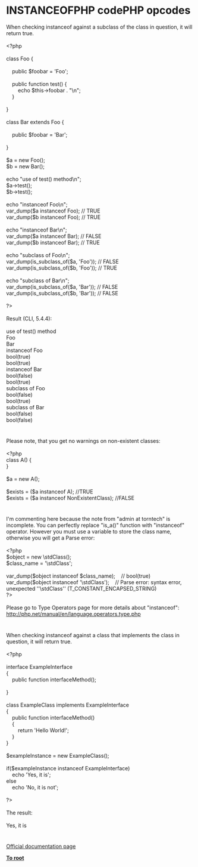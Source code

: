 # INSTANCEOFPHP codePHP opcodes




<div class="phpcode"><span class="html">
When checking instanceof against a subclass of the class in question, it will return true.<br><br><span class="default">&lt;?php<br><br></span><span class="keyword">class </span><span class="default">Foo </span><span class="keyword">{<br><br>&#xA0; &#xA0; public </span><span class="default">$foobar </span><span class="keyword">= </span><span class="string">&apos;Foo&apos;</span><span class="keyword">;<br>&#xA0; &#xA0; <br>&#xA0; &#xA0; public function </span><span class="default">test</span><span class="keyword">() {<br>&#xA0; &#xA0; &#xA0; &#xA0; echo </span><span class="default">$this</span><span class="keyword">-&gt;</span><span class="default">foobar </span><span class="keyword">. </span><span class="string">&quot;\n&quot;</span><span class="keyword">;<br>&#xA0; &#xA0; }<br><br>}<br><br>class </span><span class="default">Bar </span><span class="keyword">extends </span><span class="default">Foo </span><span class="keyword">{<br><br>&#xA0; &#xA0; public </span><span class="default">$foobar </span><span class="keyword">= </span><span class="string">&apos;Bar&apos;</span><span class="keyword">;<br><br>}<br><br></span><span class="default">$a </span><span class="keyword">= new </span><span class="default">Foo</span><span class="keyword">();<br></span><span class="default">$b </span><span class="keyword">= new </span><span class="default">Bar</span><span class="keyword">();<br><br>echo </span><span class="string">&quot;use of test() method\n&quot;</span><span class="keyword">;<br></span><span class="default">$a</span><span class="keyword">-&gt;</span><span class="default">test</span><span class="keyword">();<br></span><span class="default">$b</span><span class="keyword">-&gt;</span><span class="default">test</span><span class="keyword">();<br><br>echo </span><span class="string">&quot;instanceof Foo\n&quot;</span><span class="keyword">;<br></span><span class="default">var_dump</span><span class="keyword">(</span><span class="default">$a </span><span class="keyword">instanceof </span><span class="default">Foo</span><span class="keyword">); </span><span class="comment">// TRUE<br></span><span class="default">var_dump</span><span class="keyword">(</span><span class="default">$b </span><span class="keyword">instanceof </span><span class="default">Foo</span><span class="keyword">); </span><span class="comment">// TRUE<br><br></span><span class="keyword">echo </span><span class="string">&quot;instanceof Bar\n&quot;</span><span class="keyword">;<br></span><span class="default">var_dump</span><span class="keyword">(</span><span class="default">$a </span><span class="keyword">instanceof </span><span class="default">Bar</span><span class="keyword">); </span><span class="comment">// FALSE<br></span><span class="default">var_dump</span><span class="keyword">(</span><span class="default">$b </span><span class="keyword">instanceof </span><span class="default">Bar</span><span class="keyword">); </span><span class="comment">// TRUE<br><br></span><span class="keyword">echo </span><span class="string">&quot;subclass of Foo\n&quot;</span><span class="keyword">;<br></span><span class="default">var_dump</span><span class="keyword">(</span><span class="default">is_subclass_of</span><span class="keyword">(</span><span class="default">$a</span><span class="keyword">, </span><span class="string">&apos;Foo&apos;</span><span class="keyword">)); </span><span class="comment">// FALSE<br></span><span class="default">var_dump</span><span class="keyword">(</span><span class="default">is_subclass_of</span><span class="keyword">(</span><span class="default">$b</span><span class="keyword">, </span><span class="string">&apos;Foo&apos;</span><span class="keyword">)); </span><span class="comment">// TRUE<br><br></span><span class="keyword">echo </span><span class="string">&quot;subclass of Bar\n&quot;</span><span class="keyword">;<br></span><span class="default">var_dump</span><span class="keyword">(</span><span class="default">is_subclass_of</span><span class="keyword">(</span><span class="default">$a</span><span class="keyword">, </span><span class="string">&apos;Bar&apos;</span><span class="keyword">)); </span><span class="comment">// FALSE<br></span><span class="default">var_dump</span><span class="keyword">(</span><span class="default">is_subclass_of</span><span class="keyword">(</span><span class="default">$b</span><span class="keyword">, </span><span class="string">&apos;Bar&apos;</span><span class="keyword">)); </span><span class="comment">// FALSE<br><br></span><span class="default">?&gt;<br></span><br>Result (CLI, 5.4.4):<br><br>use of test() method<br>Foo<br>Bar<br>instanceof Foo<br>bool(true)<br>bool(true)<br>instanceof Bar<br>bool(false)<br>bool(true)<br>subclass of Foo<br>bool(false)<br>bool(true)<br>subclass of Bar<br>bool(false)<br>bool(false)</span>
</div>
  

#


<div class="phpcode"><span class="html">
Please note, that you get no warnings on non-existent classes:<br><br><span class="default">&lt;?php<br></span><span class="keyword">class </span><span class="default">A</span><span class="keyword">() {<br>}<br><br></span><span class="default">$a </span><span class="keyword">= new </span><span class="default">A</span><span class="keyword">();<br><br></span><span class="default">$exists </span><span class="keyword">= (</span><span class="default">$a </span><span class="keyword">instanceof </span><span class="default">A</span><span class="keyword">); </span><span class="comment">//TRUE<br></span><span class="default">$exists </span><span class="keyword">= (</span><span class="default">$a </span><span class="keyword">instanceof </span><span class="default">NonExistentClass</span><span class="keyword">); </span><span class="comment">//FALSE</span>
</span>
</div>
  

#


<div class="phpcode"><span class="html">
I&apos;m commenting here because the note from &quot;admin at torntech&quot; is incomplete. You can perfectly replace &quot;is_a()&quot; function with &quot;instanceof&quot; operator. However you must use a variable to store the class name, otherwise you will get a Parse error:<br><br><span class="default">&lt;?php<br>$object </span><span class="keyword">= new \</span><span class="default">stdClass</span><span class="keyword">();<br></span><span class="default">$class_name </span><span class="keyword">= </span><span class="string">&apos;\stdClass&apos;</span><span class="keyword">;<br><br></span><span class="default">var_dump</span><span class="keyword">(</span><span class="default">$object </span><span class="keyword">instanceof </span><span class="default">$class_name</span><span class="keyword">);&#xA0; &#xA0; </span><span class="comment">// bool(true)<br></span><span class="default">var_dump</span><span class="keyword">(</span><span class="default">$object </span><span class="keyword">instanceof </span><span class="string">&apos;\stdClass&apos;</span><span class="keyword">);&#xA0; &#xA0; </span><span class="comment">// Parse error: syntax error, unexpected &apos;&apos;\stdClass&apos;&apos; (T_CONSTANT_ENCAPSED_STRING)<br></span><span class="default">?&gt;<br></span><br>Please go to Type Operators page for more details about &quot;instanceof&quot;: <a href="http://php.net/manual/en/language.operators.type.php" rel="nofollow" target="_blank">http://php.net/manual/en/language.operators.type.php</a></span>
</div>
  

#


<div class="phpcode"><span class="html">
When checking instanceof against a class that implements the class in question, it will return true.<br><br><span class="default">&lt;?php<br><br></span><span class="keyword">interface </span><span class="default">ExampleInterface<br></span><span class="keyword">{<br>&#xA0; &#xA0; public function </span><span class="default">interfaceMethod</span><span class="keyword">();<br><br>}<br><br>class </span><span class="default">ExampleClass </span><span class="keyword">implements </span><span class="default">ExampleInterface<br></span><span class="keyword">{<br>&#xA0; &#xA0; public function </span><span class="default">interfaceMethod</span><span class="keyword">()<br>&#xA0; &#xA0; {<br>&#xA0; &#xA0; &#xA0; &#xA0; return </span><span class="string">&apos;Hello World!&apos;</span><span class="keyword">;<br>&#xA0; &#xA0; }<br>}<br><br></span><span class="default">$exampleInstance </span><span class="keyword">= new </span><span class="default">ExampleClass</span><span class="keyword">();<br><br>if(</span><span class="default">$exampleInstance </span><span class="keyword">instanceof </span><span class="default">ExampleInterface</span><span class="keyword">)<br>&#xA0; &#xA0; echo </span><span class="string">&apos;Yes, it is&apos;</span><span class="keyword">;<br>else<br>&#xA0; &#xA0; echo </span><span class="string">&apos;No, it is not&apos;</span><span class="keyword">;<br><br></span><span class="default">?&gt;<br></span><br>The result:<br><br>Yes, it is</span>
</div>
  

#

[Official documentation page](https://www.php.net/manual/en/internals2.opcodes.instanceof.php)

**[To root](/README.md)**